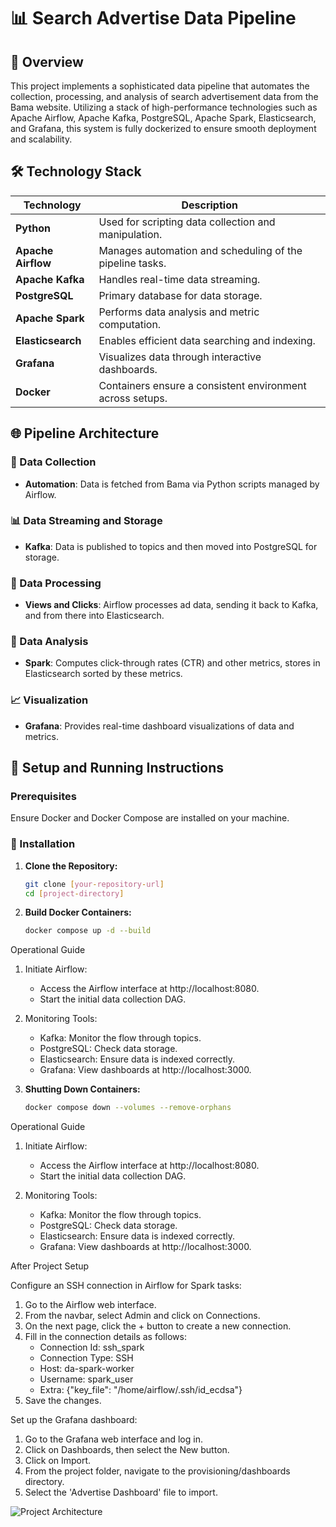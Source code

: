 # 📊 Search Advertise Data Pipeline

## 📌 Overview

This project implements a sophisticated data pipeline that automates the collection, processing, and analysis of search advertisement data from the Bama website. Utilizing a stack of high-performance technologies such as Apache Airflow, Apache Kafka, PostgreSQL, Apache Spark, Elasticsearch, and Grafana, this system is fully dockerized to ensure smooth deployment and scalability.

## 🛠️ Technology Stack

| Technology      | Description                                              |
|-----------------|----------------------------------------------------------|
| **Python**      | Used for scripting data collection and manipulation.     |
| **Apache Airflow** | Manages automation and scheduling of the pipeline tasks. |
| **Apache Kafka**   | Handles real-time data streaming.                        |
| **PostgreSQL**     | Primary database for data storage.                       |
| **Apache Spark**   | Performs data analysis and metric computation.           |
| **Elasticsearch**  | Enables efficient data searching and indexing.           |
| **Grafana**        | Visualizes data through interactive dashboards.          |
| **Docker**         | Containers ensure a consistent environment across setups.|

## 🌐 Pipeline Architecture

### 🔄 Data Collection
- **Automation**: Data is fetched from Bama via Python scripts managed by Airflow.

### 📊 Data Streaming and Storage
- **Kafka**: Data is published to topics and then moved into PostgreSQL for storage.

### 🔄 Data Processing
- **Views and Clicks**: Airflow processes ad data, sending it back to Kafka, and from there into Elasticsearch.

### 🧮 Data Analysis
- **Spark**: Computes click-through rates (CTR) and other metrics, stores in Elasticsearch sorted by these metrics.

### 📈 Visualization
- **Grafana**: Provides real-time dashboard visualizations of data and metrics.

## 🔧 Setup and Running Instructions

### Prerequisites
Ensure Docker and Docker Compose are installed on your machine.

### 🚀 Installation

1. **Clone the Repository:**
   ```bash
   git clone [your-repository-url]
   cd [project-directory]

2. **Build Docker Containers:**
   ```bash
   docker compose up -d --build

Operational Guide

1. Initiate Airflow:
   - Access the Airflow interface at http://localhost:8080.
   - Start the initial data collection DAG.

2. Monitoring Tools:
   - Kafka: Monitor the flow through topics.
   - PostgreSQL: Check data storage.
   - Elasticsearch: Ensure data is indexed correctly.
   - Grafana: View dashboards at http://localhost:3000.



2. **Shutting Down Containers:**
   ```bash
   docker compose down --volumes --remove-orphans


Operational Guide

1. Initiate Airflow:
   - Access the Airflow interface at http://localhost:8080.
   - Start the initial data collection DAG.

2. Monitoring Tools:
   - Kafka: Monitor the flow through topics.
   - PostgreSQL: Check data storage.
   - Elasticsearch: Ensure data is indexed correctly.
   - Grafana: View dashboards at http://localhost:3000.

After Project Setup

Configure an SSH connection in Airflow for Spark tasks:

1. Go to the Airflow web interface.
2. From the navbar, select Admin and click on Connections.
3. On the next page, click the + button to create a new connection.
4. Fill in the connection details as follows:
   - Connection Id: ssh_spark
   - Connection Type: SSH
   - Host: da-spark-worker
   - Username: spark_user
   - Extra: {"key_file": "/home/airflow/.ssh/id_ecdsa"}
5. Save the changes.

Set up the Grafana dashboard:

1. Go to the Grafana web interface and log in.
2. Click on Dashboards, then select the New button.
3. Click on Import.
4. From the project folder, navigate to the provisioning/dashboards directory.
5. Select the 'Advertise Dashboard' file to import.

![Project Architecture](src/pipeline.png)
